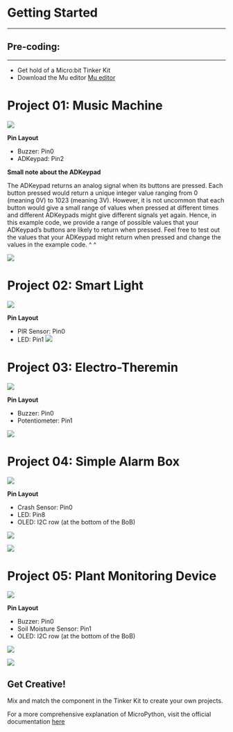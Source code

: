 
# Getting Started
---


## Pre-coding:
---
- Get hold of a Micro:bit Tinker Kit
- Download the Mu editor
[Mu editor](https://codewith.mu/)

           

# Project 01: Music Machine

![](https://i.imgur.com/gXqhVI7.jpg)

**Pin Layout**

- Buzzer: Pin0
- ADKeypad: Pin2

**Small note about the ADKeypad**


The ADKeypad returns an analog signal when its buttons are pressed. Each button pressed would return a unique integer value ranging from 0 (meaning 0V) to 1023 (meaning 3V). 
However, it is not uncommon that each button would give a small range of values when pressed at different times and different ADKeypads might give different signals yet again. Hence, in this example code, we provide a range of possible values that your ADKeypad’s buttons are likely to return when pressed. 
Feel free to test out the values that your ADKeypad might return when pressed and change the values in the example code. ^ ^

![](https://i.imgur.com/8xVE2p6.png)


# Project 02: Smart Light

![](https://i.imgur.com/qIQKK4y.jpg)

**Pin Layout**

- PIR Sensor: Pin0
- LED: Pin1
![](https://i.imgur.com/7Dgi7Wt.png)

# Project 03: Electro-Theremin

![](https://i.imgur.com/Njalhk0.jpg)

**Pin Layout**

- Buzzer: Pin0
- Potentiometer: Pin1

![](https://i.imgur.com/CBFkYTp.png)


# Project 04: Simple Alarm Box

![](https://i.imgur.com/gWAmEhW.jpg)

**Pin Layout**

- Crash Sensor: Pin0
- LED: Pin8
- OLED: I2C row (at the bottom of the BoB)


![](https://i.imgur.com/R4XO4S6.png)

![](https://i.imgur.com/01GlIIR.png)
 
# Project 05: Plant Monitoring Device

![](https://i.imgur.com/JBmCc6A.jpg)       
 
**Pin Layout**

- Buzzer: Pin0
- Soil Moisture Sensor: Pin1
- OLED: I2C row (at the bottom of the BoB)

![](https://i.imgur.com/bOGavUM.png)

![](https://i.imgur.com/guZyD53.png)


## Get Creative!

Mix and match the component in the Tinker Kit to create your own projects.

For a more comprehensive explanation of MicroPython, visit the official documentation [here](https://microbit-micropython.readthedocs.io/en/latest/tutorials/introduction.html)







